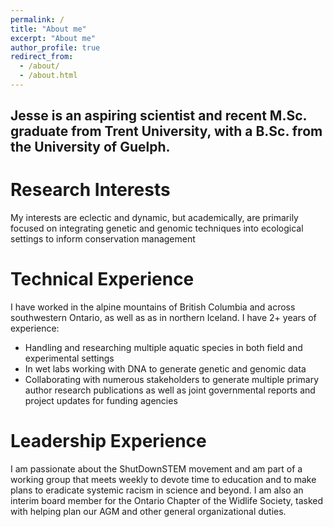 ```yaml
---
permalink: /
title: "About me"
excerpt: "About me"
author_profile: true
redirect_from: 
  - /about/
  - /about.html
---
```


##  Jesse is an aspiring scientist and recent M.Sc. graduate from Trent University, with a B.Sc. from the University of Guelph.

# Research Interests
My interests are eclectic and dynamic, but academically, are primarily focused on integrating genetic and genomic techniques into ecological settings to inform conservation management

# Technical Experience
I have worked in the alpine mountains of British Columbia and across southwestern Ontario, as well as as in northern Iceland. 
I have 2+ years of experience:
* Handling and researching multiple aquatic species in both field and experimental settings
* In wet labs working with DNA to generate genetic and genomic data
* Collaborating with numerous stakeholders to generate multiple primary author research publications as well as joint governmental reports and project updates for funding agencies

# Leadership Experience
I am passionate about the ShutDownSTEM movement and am part of a working group that meets weekly to devote time to education and to make plans to eradicate systemic racism in science and beyond. 
I am also an interim board member for the Ontario Chapter of the Widlife Society, tasked with helping plan our AGM and other general organizational duties.
